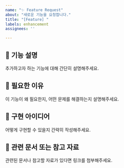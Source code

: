 ```yaml
---
name: "✨ Feature Request"
about: "새로운 기능을 요청합니다."
title: "[Feature] "
labels: enhancement
assignees: ''

---
```


## 🚀 기능 설명
추가하고자 하는 기능에 대해 간단히 설명해주세요.

## 🤔 필요한 이유
이 기능이 왜 필요한지, 어떤 문제를 해결하는지 설명해주세요.

## 📝 구현 아이디어
어떻게 구현할 수 있을지 간략히 작성해주세요.

## 📎 관련 문서 또는 참고 자료
관련된 문서나 참고할 자료가 있다면 링크를 첨부해주세요.
